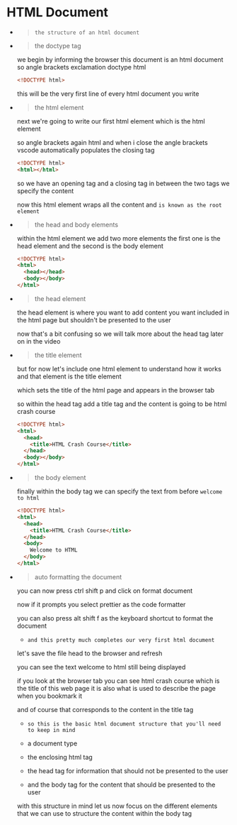 # HTML Document

- > `the structure of an html document`

- > the doctype tag

  we begin by informing the browser this document is an html document so angle brackets exclamation doctype html

  ```html
  <!DOCTYPE html>
  ```

  this will be the very first line of every html document you write

- > the html element

  next we're going to write our first html element which is the html element

  so angle brackets again html and when i close the angle brackets vscode automatically populates the closing tag

  ```html
  <!DOCTYPE html>
  <html></html>
  ```

  so we have an opening tag and a closing tag in between the two tags we specify the
  content

  now this html element wraps all the content and `is known as the root element`

- > the head and body elements

  within the html element we add two more elements the first one is the head element and the second is the body element

  ```html
  <!DOCTYPE html>
  <html>
    <head></head>
    <body></body>
  </html>
  ```

- > the head element

  the head element is where you want to add content you want included in the html page but shouldn't be presented to the user

  now that's a bit confusing so we will talk more about the head tag later on in the video

- > the title element

  but for now let's include one html element to understand how it works and that element is the title element

  which sets the title of the html page and appears in the browser tab

  so within the head tag add a title tag and the content is going to be html
  crash course

  ```html
  <!DOCTYPE html>
  <html>
    <head>
      <title>HTML Crash Course</title>
    </head>
    <body></body>
  </html>
  ```

- > the body element

  finally within the body tag we can
  specify the text from before `welcome to html`

  ```html
  <!DOCTYPE html>
  <html>
    <head>
      <title>HTML Crash Course</title>
    </head>
    <body>
      Welcome to HTML
    </body>
  </html>
  ```

- > auto formatting the document

  you can now press ctrl shift p and click on format document

  now if it prompts you select prettier as the code formatter

  you can also press alt shift f as the keyboard shortcut to format the document

  - `and this pretty much completes our very first html document`

  let's save the file head to the browser and refresh

  you can see the text welcome to html still being displayed

  if you look at the browser tab you can see html crash course which is the title of this web page it is also what is used to describe the page when you bookmark it

  and of course that corresponds to the content in the title tag

  - `so this is the basic html document structure that you'll need to keep in mind`

  - a document type

  - the enclosing html tag

  - the head tag for information that should not be presented to the user

  - and the body tag for the content that
    should be presented to the user

  with this structure in mind let us
  now focus on the different elements that we can use to structure the content
  within the body tag
